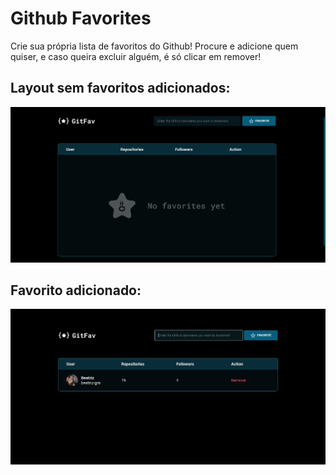 
# Github Favorites

Crie sua própria lista de favoritos do Github! Procure e adicione quem quiser, e caso queira excluir alguém, é só clicar em remover!

## Layout sem favoritos adicionados:

![alt text](assetsForREADME/nofavyet.png "No favorites page")

## Favorito adicionado:
![alt text](assetsForREADME/fav.png "Favorite added")
